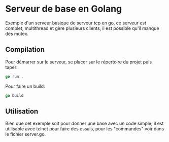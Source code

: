 # Serveur de base en Golang

Exemple d'un serveur basique de serveur tcp en go, ce serveur est complet, multithread et gère plusieurs clients, il est possible qu'il manque des mutex.

## Compilation

Pour démarrer sur le serveur, se placer sur le répertoire du projet puis taper:

```go
go run .
```

Pour faire un build:

```go
go build
```

## Utilisation

Bien que cet exemple soit pour donner une base avec un code simple, il est utilisable avec telnet pour faire des essais, pour les "commandes" voir dans le fichier server.go.
